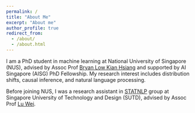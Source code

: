 ```yaml
---
permalink: /
title: "About Me"
excerpt: "About me"
author_profile: true
redirect_from: 
  - /about/
  - /about.html
---
```


I am a PhD student in machine learning at National University of Singapore (NUS), advised by Assoc Prof [Bryan Low Kian Hsiang](https://www.comp.nus.edu.sg/~lowkh/research.html) and supported by AI Singapore (AISG) PhD Fellowship. My research interest includes distribution shifts, causal inference, and natural language processing.

Before joining NUS, I was a research assistant in [STATNLP](https://statnlp-research.github.io/) group at Singapore University of Technology and Design (SUTD), advised by Assoc Prof [Lu Wei](https://istd.sutd.edu.sg/people/faculty/lu-wei/). 